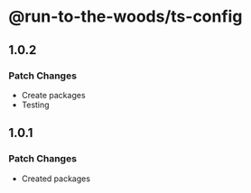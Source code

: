 # @run-to-the-woods/ts-config

## 1.0.2

### Patch Changes

- Create packages
- Testing

## 1.0.1

### Patch Changes

- Created packages
